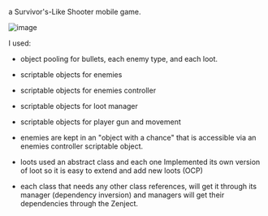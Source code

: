 a Survivor's-Like Shooter mobile game.

![image](https://github.com/user-attachments/assets/d7428741-6503-4b56-a32e-60d648c35fad)

I used:
- object pooling for bullets,  each enemy type, and each loot.

- scriptable objects for enemies
- scriptable objects for enemies controller
- scriptable objects for loot manager
- scriptable objects for player gun and movement

- enemies are kept in an "object with a chance" that is accessible via an enemies controller scriptable object.

- loots used an abstract class and each one Implemented its own version of loot so it is easy to extend and add new loots (OCP)

- each class that needs any other class references, will get it through its manager (dependency inversion) and managers will get their dependencies through the Zenject.



